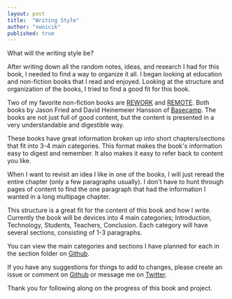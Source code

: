 ```yaml
---
layout: post
title:  "Writing Style"
author: "swoicik"
published: true
---
```


What will the writing style be? 

After writing down all the random notes, ideas, and research I had for this book, I needed to find a way to organize it all. I began looking at education and non-fiction books that I read and enjoyed. Looking at the structure and organization of the books, I tried to find a good fit for this book.

Two of my favorite non-fiction books are [REWORK](https://basecamp.com/books/rework) and [REMOTE](https://basecamp.com/books/remote). Both books by Jason Fried and David Heinemeier Hansson of [Basecamp](https://basecamp.com). The books are not just full of good content, but the content is presented in a very understandable and digestible way. 

These books have great information broken up into short chapters/sections that fit into 3-4 main categories. This format makes the book's information easy to digest and remember. It also makes it easy to refer back to content you like. 

When I want to revisit an idea I like in one of the books, I will just reread the entire chapter (only a few paragraphs usually). I don't have to hunt through pages of content to find the one paragraph that had the information I wanted in a long multipage chapter. 

This structure is a great fit for the content of this book and how I write. Currently the book will be devices into 4 main categories; Introduction, Technology, Students, Teachers, Conclusion. Each category will have several sections, consisting of 1-3 paragraphs. 

You can view the main categories and sections I have planned for each in the section folder on [Github](https://github.com/swoicik/cyod/tree/master/Sections).

If you have any suggestions for things to add to changes, please create an issue or comment on [Github](https://github.com/swoicik/cyod) or message me on [Twitter](https://twitter.com/swoicik). 

Thank you for following along on the progress of this book and project. 

